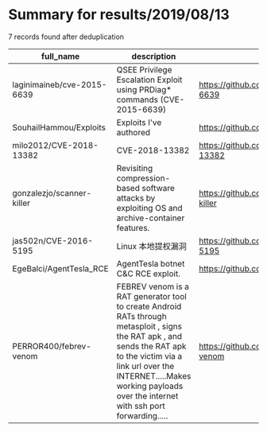 
# Summary for results/2019/08/13
    
7 records found after deduplication

| full_name | description | html_url | matched_list | matched_count | pushed_at | size | stargazers_count | language | forks_count |
|----------------------------|-------------------------------------------------------------------------------------------------------------------------------------------------------------------------------------------------------------------------------------------------------|-----------------------------------------------|---------------------------------------------|-----------------|---------------------------|--------|--------------------|------------|---------------|
| laginimaineb/cve-2015-6639 | QSEE Privilege Escalation Exploit using PRDiag* commands (CVE-2015-6639) | https://github.com/laginimaineb/cve-2015-6639 | ['cve-2', 'exploit'] | 2 | 2019-08-13 07:14:01+00:00 | 25 | 104 | C | 52 |
| SouhailHammou/Exploits | Exploits I've authored | https://github.com/SouhailHammou/Exploits | ['exploit'] | 1 | 2019-08-13 15:59:59+00:00 | 12 | 44 | C | 16 |
| milo2012/CVE-2018-13382 | CVE-2018-13382 | https://github.com/milo2012/CVE-2018-13382 | ['cve-2'] | 1 | 2019-08-13 15:06:28+00:00 | 912 | 135 | Python | 55 |
| gonzalezjo/scanner-killer | Revisiting compression-based software attacks by exploiting OS and archive-container features. | https://github.com/gonzalezjo/scanner-killer | ['exploit'] | 1 | 2019-08-13 03:38:09+00:00 | 38 | 0 | Lua | 0 |
| jas502n/CVE-2016-5195 | Linux 本地提权漏洞 | https://github.com/jas502n/CVE-2016-5195 | ['cve-2'] | 1 | 2019-08-13 12:57:20+00:00 | 8 | 3 | C | 4 |
| EgeBalci/AgentTesla_RCE | AgentTesla botnet C&C RCE exploit. | https://github.com/EgeBalci/AgentTesla_RCE | ['exploit', 'rce'] | 2 | 2019-08-13 23:49:42+00:00 | 1 | 15 | Ruby | 4 |
| PERROR400/febrev-venom | FEBREV venom is a RAT generator tool to create Android RATs through metasploit , signs the RAT apk , and sends the RAT apk to the victim via a link url over the INTERNET.....Makes working payloads over the internet with ssh port forwarding..... | https://github.com/PERROR400/febrev-venom | ['metasploit module OR metasploit payload'] | 1 | 2019-08-13 02:18:58+00:00 | 12972 | 6 | Python | 0 |
